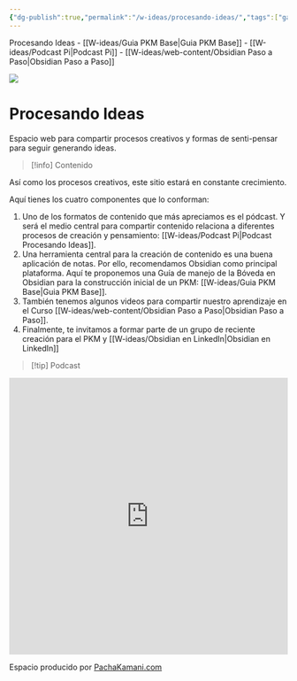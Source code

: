 ```yaml
---
{"dg-publish":true,"permalink":"/w-ideas/procesando-ideas/","tags":["gardenEntry"],"dgShowLocalGraph":true}
---
```



<div class="transclusion internal-embed is-loaded"><div class="markdown-embed">



Procesando Ideas - [[W-ideas/Guia PKM Base\|Guia PKM Base]] - [[W-ideas/Podcast Pi\|Podcast Pi]] - [[W-ideas/web-content/Obsidian Paso a Paso\|Obsidian Paso a Paso]]

</div></div>

![](/img/user/W-ideas/img/pachakamani.jpg)
# Procesando Ideas

Espacio web para compartir procesos creativos y formas de senti-pensar para seguir generando ideas.

>[!info] Contenido

Así como los procesos creativos, este sitio estará en constante crecimiento. 

Aquí tienes los cuatro componentes que lo conforman:

1. Uno de los formatos de contenido que más apreciamos es el pódcast. Y será el medio central para compartir contenido relaciona a diferentes procesos de creación y pensamiento: [[W-ideas/Podcast Pi\|Podcast Procesando Ideas]].
2. Una herramienta central para la creación de contenido es una buena aplicación de notas. Por ello, recomendamos Obsidian como principal plataforma. Aquí te proponemos una Guía de manejo de la Bóveda en Obsidian para la construcción inicial de un PKM: [[W-ideas/Guia PKM Base\|Guia PKM Base]].
3. También tenemos algunos videos para compartir nuestro aprendizaje en el Curso [[W-ideas/web-content/Obsidian Paso a Paso\|Obsidian Paso a Paso]].
4. Finalmente, te invitamos a formar parte de un grupo de reciente creación para el PKM y [[W-ideas/Obsidian en LinkedIn\|Obsidian en LinkedIn]]

>[!tip] Podcast

<iframe src="https://anchor.fm/procesando-ideas"  width="100%" height="500" frameborder="0" ></iframe>



<div class="transclusion internal-embed is-loaded"><div class="markdown-embed">



Espacio producido por [PachaKamani.com](http://pachakamani.com/)

</div></div>
